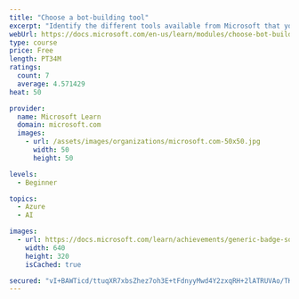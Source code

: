 ```yaml
---
title: "Choose a bot-building tool"
excerpt: "Identify the different tools available from Microsoft that you can use to create bots. Learn about Azure Bot Service, Microsoft Power Visual Agents, QnA Maker, and Bot Framework Composer and Azure Bot Service."
webUrl: https://docs.microsoft.com/en-us/learn/modules/choose-bot-building-tool/
type: course
price: Free
length: PT34M
ratings:
  count: 7
  average: 4.571429
heat: 50

provider:
  name: Microsoft Learn
  domain: microsoft.com
  images:
    - url: /assets/images/organizations/microsoft.com-50x50.jpg
      width: 50
      height: 50

levels:
  - Beginner

topics:
  - Azure
  - AI

images:
  - url: https://docs.microsoft.com/learn/achievements/generic-badge-social.png
    width: 640
    height: 320
    isCached: true

secured: "vI+BAWTicd/ttuqXR7xbsZhez7oh3E+tFdnyyMwd4Y2zxqRH+2lATRUVAo/TKH1BNLvRkbWpwLYdbfcU47vxRYF2sgWgyJ7nJFil7QEXOf0aRk9myVQlnnV0ZXMA+hyDjIMehrIyjONC5a5SO/VsbypbyCSwiYf8HIN8/R9KO494wOINPLuwm50zK8SynLCSX6FNKYpVp/RkH65DJ8Zk3v7GAXc9+qtcRoCwVZry8QrUS0ezER8CR51COuYn7Po+kVJBuFU0hhsDPEEkMMODV1Xgs/EV0pDIYmhNbqs15BqvpKdnm/TqKRih3ISItlxTAGLJjAzxRaUK+TF2KKcVoDjMwNcmxtCDhqf1xd39zN20c9u8x6KSKynIHhbA9rRMtS71SqafLM3HALGxhBqWGa5tum8jMbXD/y/sbiqRntM=;hJgyoVHcW+rGJZaks4m3Nw=="
---
```



